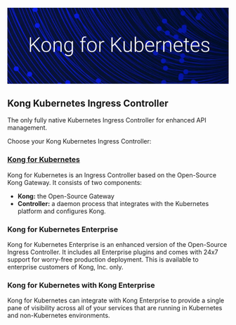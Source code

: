 ![Kong](https://github.com/Kong/aws-marketplace/blob/media/K4K8S2.png)

## Kong Kubernetes Ingress Controller

The only fully native Kubernetes Ingress Controller for enhanced API management.

Choose your Kong Kubernetes Ingress Controller:


### [Kong for Kubernetes](https://github.com/Kong/aws-marketplace/blob/master/K4K8S/Kong%20for%20Kubernetes.md)

Kong for Kubernetes is an Ingress Controller based on the Open-Source Kong Gateway. It consists of two components:

- **Kong:** the Open-Source Gateway
- **Controller:** a daemon process that integrates with the Kubernetes platform and configures Kong.



### Kong for Kubernetes Enterprise

Kong for Kubernetes Enterprise is an enhanced version of the Open-Source Ingress Controller. It includes all Enterprise plugins and comes with 24x7 support for worry-free production deployment. This is available to enterprise customers of Kong, Inc. only.




### Kong for Kubernetes with Kong Enterprise

Kong for Kubernetes can integrate with Kong Enterprise to provide a single pane of visibility across all of your services that are running in Kubernetes and non-Kubernetes environments.
